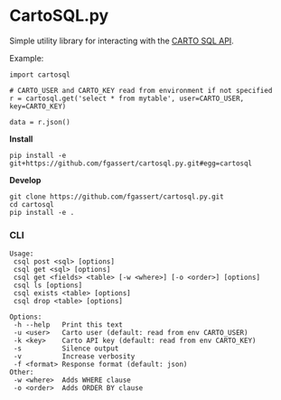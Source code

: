 # CartoSQL.py

Simple utility library for interacting with the [CARTO SQL API](http://carto.com/docs/carto-engine/sql-api/making-calls/).

Example:

```
import cartosql

# CARTO_USER and CARTO_KEY read from environment if not specified
r = cartosql.get('select * from mytable', user=CARTO_USER, key=CARTO_KEY)

data = r.json()
```

__Install__

`pip install -e git+https://github.com/fgassert/cartosql.py.git#egg=cartosql`

__Develop__

```
git clone https://github.com/fgassert/cartosql.py.git
cd cartosql
pip install -e .
```

### CLI

```
Usage:
 csql post <sql> [options]
 csql get <sql> [options]
 csql get <fields> <table> [-w <where>] [-o <order>] [options]
 csql ls [options]
 csql exists <table> [options]
 csql drop <table> [options]

Options:
 -h --help   Print this text
 -u <user>   Carto user (default: read from env CARTO_USER)
 -k <key>    Carto API key (default: read from env CARTO_KEY)
 -s          Silence output
 -v          Increase verbosity
 -f <format> Response format (default: json)
Other:
 -w <where>  Adds WHERE clause
 -o <order>  Adds ORDER BY clause
```
